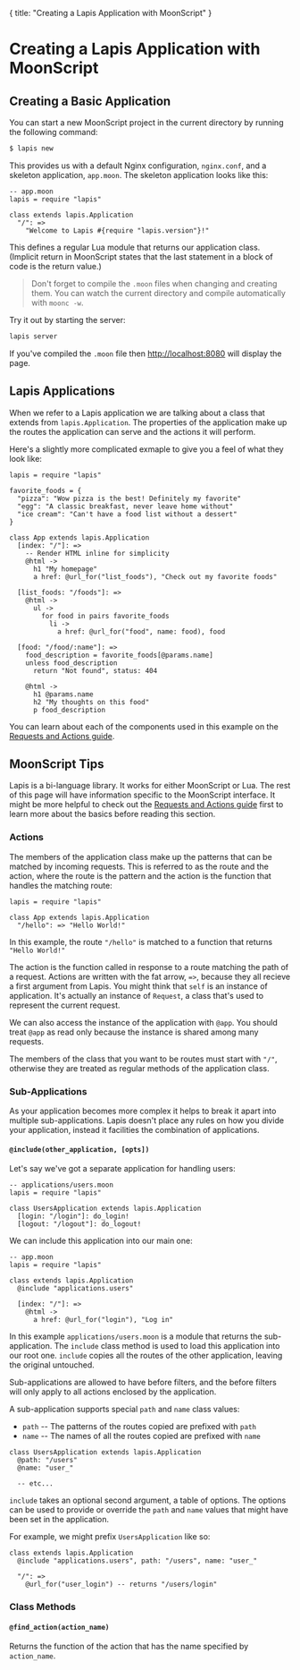{
  title: "Creating a Lapis Application with MoonScript"
}
<div class="override_lang"></div>

# Creating a Lapis Application with MoonScript

## Creating a Basic Application

You can start a new MoonScript project in the current directory by running the
following command:

```bash
$ lapis new
```

This provides us with a default Nginx configuration, `nginx.conf`, and a
skeleton application, `app.moon`. The skeleton application looks like this:

```moon
-- app.moon
lapis = require "lapis"

class extends lapis.Application
  "/": =>
    "Welcome to Lapis #{require "lapis.version"}!"
```

This defines a regular Lua module that returns our application class. (Implicit
return in MoonScript states that the last statement in a block of code is the
return value.)

> Don't forget to compile the `.moon` files when changing and creating them.
> You can watch the current directory and compile automatically with `moonc
> -w`.

Try it out by starting the server:

```bash
lapis server
```

If you've compiled the `.moon` file then <http://localhost:8080> will display
the page.

## Lapis Applications

When we refer to a Lapis application we are talking about a class that extends
from `lapis.Application`. The properties of the application make up the routes
the application can serve and the actions it will perform.


Here's a slightly more complicated exmaple to give you a feel of what they look
like:

```moon
lapis = require "lapis"

favorite_foods = {
  "pizza": "Wow pizza is the best! Definitely my favorite"
  "egg": "A classic breakfast, never leave home without"
  "ice cream": "Can't have a food list without a dessert"
}

class App extends lapis.Application
  [index: "/"]: =>
    -- Render HTML inline for simplicity
    @html ->
      h1 "My homepage"
      a href: @url_for("list_foods"), "Check out my favorite foods"

  [list_foods: "/foods"]: =>
    @html ->
      ul ->
        for food in pairs favorite_foods
          li ->
            a href: @url_for("food", name: food), food

  [food: "/food/:name"]: =>
    food_description = favorite_foods[@params.name]
    unless food_description
      return "Not found", status: 404

    @html ->
      h1 @params.name
      h2 "My thoughts on this food"
      p food_description
```

You can learn about each of the components used in this example on the
[Requests and Actions guide][2].

## MoonScript Tips

Lapis is a bi-language library. It works for either MoonScript or Lua. The rest
of this page will have information specific to the MoonScript interface.
It might be more helpful to check out the [Requests and Actions guide][2] first
to learn more about the basics before reading this section.

### Actions

The members of the application class make up the patterns that can be matched
by incoming requests. This is referred to as the route and the action, where
the route is the pattern and the action is the function that handles the
matching route:

```moon
lapis = require "lapis"

class App extends lapis.Application
  "/hello": => "Hello World!"
```

In this example, the route `"/hello"` is matched to a function that
returns `"Hello World!"`

The action is the function called in response to a route matching the path of a
request. Actions are written with the fat arrow, `=>`, because they all recieve
a first argument from Lapis. You might think that `self` is an instance of
application. It's actually an instance of `Request`, a class that's used to
represent the current request.

We can also access the instance of the application with `@app`. You should
treat `@app` as read only because the instance is shared among many requests.

The members of the class that you want to be routes must start with `"/"`,
otherwise they are treated as regular methods of the application class.

### Sub-Applications

As your application becomes more complex it helps to break it apart into
multiple sub-applications. Lapis doesn't place any rules on how you divide your
application, instead it facilities the combination of applications.

#### `@include(other_application, [opts])`

Let's say we've got a separate application for handling users:

```moon
-- applications/users.moon
lapis = require "lapis"

class UsersApplication extends lapis.Application
  [login: "/login"]: do_login!
  [logout: "/logout"]: do_logout!
```

We can include this application into our main one:

```moon
-- app.moon
lapis = require "lapis"

class extends lapis.Application
  @include "applications.users"

  [index: "/"]: =>
    @html ->
      a href: @url_for("login"), "Log in"
```

In this example `applications/users.moon` is a module that returns the
sub-application. The `include` class method is used to load this application
into our root one. `include` copies all the routes of the other application,
leaving the original untouched.

Sub-applications are allowed to have before filters, and the before filters
will only apply to all actions enclosed by the application.

A sub-application supports special `path` and `name` class values:

* `path` -- The patterns of the routes copied are prefixed with `path`
* `name` -- The names of all the routes copied are prefixed with `name`

```moon
class UsersApplication extends lapis.Application
  @path: "/users"
  @name: "user_"

  -- etc...
```

`include` takes an optional second argument, a table of options. The options
can be used to provide or override the `path` and `name` values that might have
been set in the application.

For example, we might prefix `UsersApplication` like so:

```moon
class extends lapis.Application
  @include "applications.users", path: "/users", name: "user_"

  "/": =>
    @url_for("user_login") -- returns "/users/login"
```

### Class Methods

#### `@find_action(action_name)`

Returns the function of the action that has the name specified by
`action_name`.

[1]: http://moonscript.org/reference/#moonc
[2]: $root/reference/actions.html
